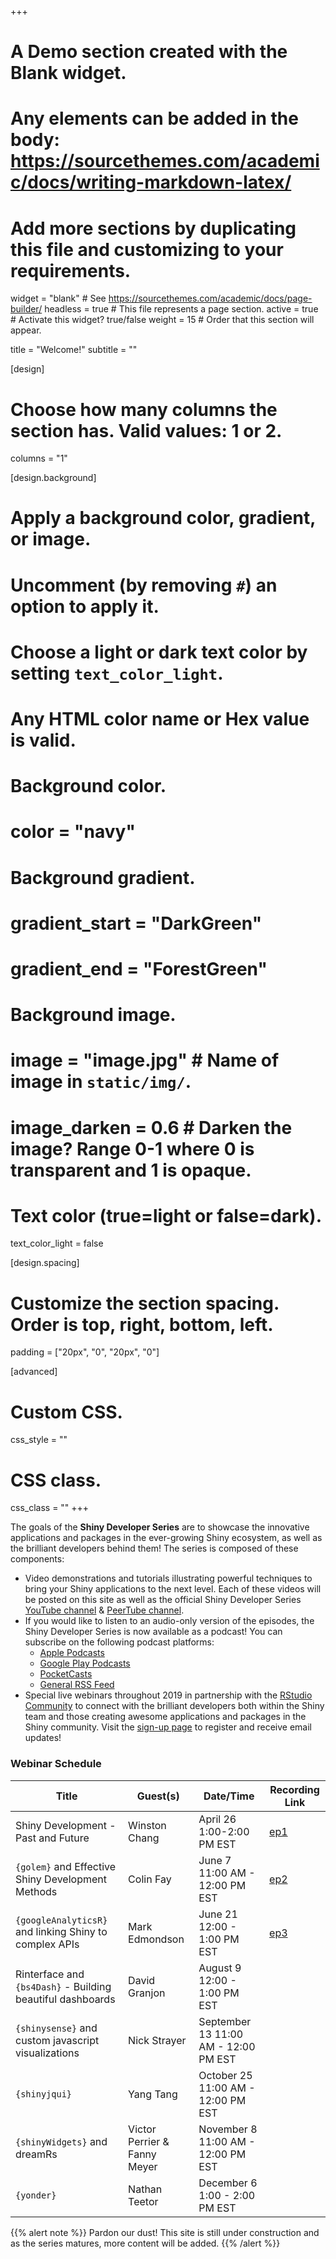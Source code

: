 +++
# A Demo section created with the Blank widget.
# Any elements can be added in the body: https://sourcethemes.com/academic/docs/writing-markdown-latex/
# Add more sections by duplicating this file and customizing to your requirements.

widget = "blank"  # See https://sourcethemes.com/academic/docs/page-builder/
headless = true  # This file represents a page section.
active = true  # Activate this widget? true/false
weight = 15  # Order that this section will appear.

title = "Welcome!"
subtitle = ""

[design]
  # Choose how many columns the section has. Valid values: 1 or 2.
  columns = "1"

[design.background]
  # Apply a background color, gradient, or image.
  #   Uncomment (by removing `#`) an option to apply it.
  #   Choose a light or dark text color by setting `text_color_light`.
  #   Any HTML color name or Hex value is valid.

  # Background color.
  # color = "navy"
  
  # Background gradient.
  # gradient_start = "DarkGreen"
  # gradient_end = "ForestGreen"
  
  # Background image.
  # image = "image.jpg"  # Name of image in `static/img/`.
  # image_darken = 0.6  # Darken the image? Range 0-1 where 0 is transparent and 1 is opaque.

  # Text color (true=light or false=dark).
  text_color_light = false

[design.spacing]
  # Customize the section spacing. Order is top, right, bottom, left.
  padding = ["20px", "0", "20px", "0"]

[advanced]
 # Custom CSS. 
 css_style = ""
 
 # CSS class.
 css_class = ""
+++

The goals of the **Shiny Developer Series** are to showcase the innovative applications and packages in the ever-growing Shiny ecosystem, as well as the brilliant developers behind them! The series is composed of these components:

- Video demonstrations and tutorials illustrating powerful techniques to bring your Shiny applications to the next level.  Each of these videos will be posted on this site as well as the official Shiny Developer Series [YouTube channel](https://www.youtube.com/channel/UCwQ7lkY6YWzZjT807Itbvtw) & [PeerTube channel](https://peertube.linuxrocks.online/video-channels/shiny_dev_series/videos).
- If you would like to listen to an audio-only version of the episodes, the Shiny Developer Series is now available as a podcast!  You can subscribe on the following podcast platforms:
   + [Apple Podcasts](https://podcasts.apple.com/us/podcast/shiny-developer-series/id1469169631)
   + [Google Play Podcasts](https://play.google.com/music/listen#/ps/Ig3v3fo6nq6oaua6e3ykcqcrvry)
   + [PocketCasts](https://pca.st/8p3v)
   + [General RSS Feed](https://feeds.fireside.fm/shinydevseries/rss)
- Special live webinars throughout 2019 in partnership with the [RStudio Community](https://community.rstudio.com) to connect with the brilliant developers both within the Shiny team and those creating awesome applications and packages in the Shiny community.  Visit the [sign-up page](https://pages.rstudio.net/shiny_dev_series.html) to register and receive email updates!

### Webinar Schedule

| Title                                                  | Guest(s)          | Date/Time                      | Recording Link
|--------------------------------------------------------|-------------------|--------------------------------|---------------
| Shiny Development - Past and Future                    | Winston Chang     | April 26 1:00-2:00 PM EST      | [ep1](ep1)
| `{golem}` and Effective Shiny Development Methods      | Colin Fay         | June 7 11:00 AM - 12:00 PM EST | [ep2](ep2)
| `{googleAnalyticsR}` and linking Shiny to complex APIs | Mark Edmondson    | June 21 12:00 - 1:00 PM EST    | [ep3](ep3)
| Rinterface and `{bs4Dash}` - Building beautiful dashboards | David Granjon | August 9 12:00 - 1:00 PM EST   | 
| `{shinysense}` and custom javascript visualizations    | Nick Strayer      | September 13 11:00 AM - 12:00 PM EST |
| `{shinyjqui}` | Yang Tang | October 25 11:00 AM - 12:00 PM EST | 
| `{shinyWidgets}` and dreamRs | Victor Perrier & Fanny Meyer | November 8 11:00 AM - 12:00 PM EST |
| `{yonder}` | Nathan Teetor | December 6 1:00 - 2:00 PM EST | 

{{% alert note %}}
Pardon our dust!  This site is still under construction and as the series matures, more content will be added.
{{% /alert %}}
